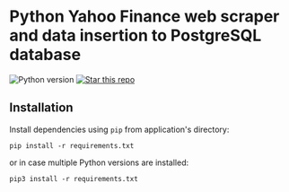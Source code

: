 # Python Yahoo Finance web scraper and data insertion to PostgreSQL database
<img border=0 src="https://img.shields.io/badge/python-3.8.1+-blue.svg?style=flat" alt="Python version"></a>
<a target="new" href="https://github.com/From3/Portfolio-Finance_webscrape_with_database"><img border=0 src="https://img.shields.io/github/stars/From3/Portfolio-Finance_webscrape_with_database.svg?style=social&label=Star&maxAge=60" alt="Star this repo"></a>

## Installation

Install dependencies using `pip` from application's directory:

```
pip install -r requirements.txt
```

or in case multiple Python versions are installed:

```
pip3 install -r requirements.txt
```
